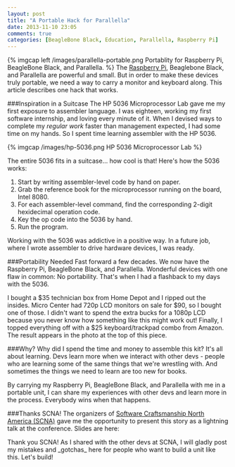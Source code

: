 ```yaml
---
layout: post
title: "A Portable Hack for Parallella"
date: 2013-11-10 23:05
comments: true
categories: [BeagleBone Black, Education, Parallella, Raspberry Pi]
---
```

{% imgcap left /images/parallella-portable.png Portablity for Raspberry Pi, BeagleBone Black, and Parallella. %}
The [Raspberry Pi](/blog/2012/12/03/ruby-on-raspberry-pi/), Beaglebone Black, and Parallella are powerful and small. But in order to make these devices truly portable, we need a way to carry a monitor and keyboard along. This article describes one hack that works.

###Inspiration in a Suitcase
The HP 5036 Microprocessor Lab gave me my first exposure to assembler language. I was eighteen, working my first software internship, and loving every minute of it. When I devised ways to complete my _regular work_ faster than management expected, I had some time on my hands. So I spent time learning assembler with the HP 5036.
<!--more-->
{% imgcap /images/hp-5036.png HP 5036 Microprocessor Lab %}

The entire 5036 fits in a suitcase... how cool is that! Here's how the 5036 works:

1. Start by writing assembler-level code by hand on paper.
2. Grab the reference book for the microprocessor running on the
   board, Intel 8080.
3. For each assembler-level command, find the corresponding 2-digit
   hexidecimal operation code.
4. Key the op code into the 5036 by hand. 
5. Run the program.

Working with the 5036 was addictive in a positive way. In a future job, where I wrote assembler to drive hardware devices, I was ready.

###Portability Needed
Fast forward a few decades. We now have the Raspberry Pi, BeagleBone Black, and Parallella. Wonderful devices with one flaw in common: No portability. That's when I had a flashback to my days with the 5036.

I bought a $35 technician box from Home Depot and I ripped out the insides. Micro Center had 720p LCD monitors on sale for $90, so I bought one of those. I didn't want to spend the extra bucks for a 1080p LCD because you never know how something like this might work out! Finally, I topped everything off with a $25 keyboard/trackpad combo from Amazon.  The result appears in the photo at the top of this piece.

###Why?
Why did I spend the time and money to assemble this kit? It's all about learning. Devs learn more when we interact with other devs - people who are learning some of the same things that we're wrestling with. And sometimes the things we need to learn are too new for books.

By carrying my Raspberry Pi, BeagleBone Black, and Parallella with me in a portable unit, I can share my experiences with other devs and learn more in the process. Everybody wins when that happens.

###Thanks SCNA!
The organizers of [Software Craftsmanship North America (SCNA)](http://scna.softwarecraftsmanship.org/) gave me the opportunity to present this story as a lightning talk at the conference. Slides are here:
<center><script async class="speakerdeck-embed" data-id="b3558fd02cac0131cfc62a9baba32394" data-ratio="1.29456384323641" src="//speakerdeck.com/assets/embed.js"></script></center>
Thank you SCNA! As I shared with the other devs at SCNA, I will gladly post my mistakes and _gotchas_ here for people who want to build a unit like this. Let's build!
